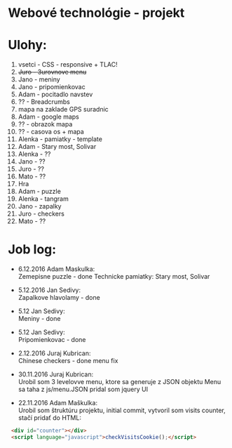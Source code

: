 # Webové technológie - projekt

Ulohy:
========
1. vsetci - CSS - responsive + TLAC!
2. ~~Juro - 3urovnove menu~~
3. Jano - meniny
4. Jano - pripomienkovac
5. Adam - pocitadlo navstev
6. ?? - Breadcrumbs
7. mapa na zaklade GPS suradnic
  1. Adam - google maps
  2. ?? - obrazok mapa
8. ?? - casova os + mapa
9. Alenka - pamiatky - template
  1. Adam - Stary most, Solivar
  2. Alenka - ??
  3. Jano - ??
  4. Juro - ??
  5. Mato - ??
10. Hra
  1. Adam - puzzle
  2. Alenka - tangram
  3. Jano - zapalky
  4. Juro - checkers
  5. Mato - ??



Job log:
========
* 6.12.2016 Adam Maskulka:<br>
Zemepisne puzzle - done
Technicke pamiatky: Stary most, Solivar

* 5.12.2016 Jan Sedivy:<br>
Zapalkove hlavolamy - done

* 5.12 Jan Sedivy:<br>
Meniny - done

* 5.12 Jan Sedivy:<br>
Pripomienkovac - done

* 2.12.2016 Juraj Kubrican:<br>
Chinese checkers - done
menu fix

* 30.11.2016 Juraj Kubrican:<br>
Urobil som 3 levelovve menu, ktore sa generuje z JSON objektu
Menu sa taha z js/menu.JSON
pridal som jquery UI


* 22.11.2016 Adam Maškulka:<br>
Urobil som štruktúru projektu, initial commit, vytvoril som visits counter, stačí pridať do HTML:
```html
 <div id="counter"></div>
 <script language="javascript">checkVisitsCookie();</script>
```
